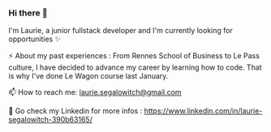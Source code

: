 ### Hi there 👋

I'm Laurie, a junior fullstack developer and I'm currently looking for opportunities ✨

⚡ About my past experiences : From Rennes School of Business to Le Pass culture, I have decided to advance my career by learning how to code. That is why I've done Le Wagon course last January. 

📫 How to reach me: laurie.segalowitch@gmail.com

:thought_balloon: Go check my Linkedin for more infos : https://www.linkedin.com/in/laurie-segalowitch-390b63165/


<!--
**LaurieSgw/LaurieSgw** is a ✨ _special_ repository because its `README.md` (this file) appears on your GitHub profile.


